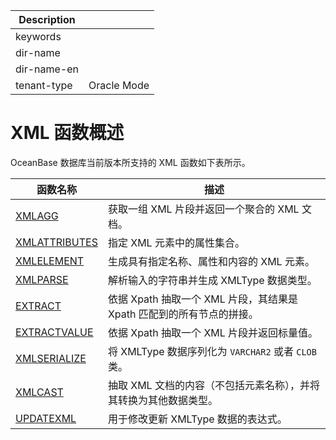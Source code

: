 | Description   |                 |
|---------------|-----------------|
| keywords      |                 |
| dir-name      |                 |
| dir-name-en   |                 |
| tenant-type   | Oracle Mode     |

# XML 函数概述

OceanBase 数据库当前版本所支持的 XML 函数如下表所示。

| **函数名称** | **描述** |
| --- | --- |
| [XMLAGG](../1300.xml-functions-of-oracle-mode/200.construct-xmltype-data-functions-of-oracle-mode/100.xmlagg-function-of-oracle-mode.md) | 获取一组 XML 片段并返回一个聚合的 XML 文档。 |
| [XMLATTRIBUTES](../1300.xml-functions-of-oracle-mode/200.construct-xmltype-data-functions-of-oracle-mode/200.xmlattributes-function-of-oracle-mode.md) | 指定 XML 元素中的属性集合。 |
| [XMLELEMENT](../1300.xml-functions-of-oracle-mode/200.construct-xmltype-data-functions-of-oracle-mode/300.xmlelement-function-of-oracle-mode.md) | 生成具有指定名称、属性和内容的 XML 元素。 |
| [XMLPARSE](../1300.xml-functions-of-oracle-mode/200.construct-xmltype-data-functions-of-oracle-mode/400.xmlparse-function-of-oracle-mode.md)  | 解析输入的字符串并生成 XMLType 数据类型。 |
| [EXTRACT](../1300.xml-functions-of-oracle-mode/300.querying-xmltype-data-functions-of-oracle-mode/100.extract-function-of-oracle-mode.md) | 依据 Xpath 抽取一个 XML 片段，其结果是 Xpath 匹配到的所有节点的拼接。 |
| [EXTRACTVALUE](../1300.xml-functions-of-oracle-mode/300.querying-xmltype-data-functions-of-oracle-mode/200.extract-value-function-of-oracle-mode.md) | 依据 Xpath 抽取一个 XML 片段并返回标量值。 |
| [XMLSERIALIZE](../1300.xml-functions-of-oracle-mode/300.querying-xmltype-data-functions-of-oracle-mode/300.xmlserialize-function-of-oracle-mode.md) | 将 XMLType 数据序列化为 `VARCHAR2` 或者 `CLOB` 类。 |
| [XMLCAST](../1300.xml-functions-of-oracle-mode/300.querying-xmltype-data-functions-of-oracle-mode/400.xmlcast-function-of-oracle-mode.md) |抽取 XML 文档的内容（不包括元素名称），并将其转换为其他数据类型。 |
| [UPDATEXML](../1300.xml-functions-of-oracle-mode/400.modify-xmltype-data-functions-of-oracle-mode/100.updatexml-function-of-oracle-mode.md) | 用于修改更新 XMLType 数据的表达式。 |
